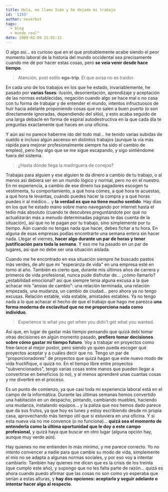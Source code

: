 ```yaml
---
title: Hola, me llamo Iván y he dejado mi trabajo
id: '1153'
author: neverbot
tags:
  - blog
  - mundo real™
date: 2009-02-09 15:02:12
---
```


O algo así... es curioso que en el que probablemente acabe siendo el peor momento laboral de la historia del mundo occidental sea precisamente cuando me dé por hacer estas cosas, pero **se veía venir desde hace tiempo**.

> Atención, post estilo **ego-trip**. El que avisa no es traidor.

En cada uno de los trabajos en los que he estado, invariablemente, he pasado por **varias fases**: ilusión, desorientación, aprendizaje y aceptación de las normas establecidas, negación cuando algo se hace mal o no casa con tu forma de trabajar y de entender el mundo, intentos infructuosos de huir hacia adelante proponiendo cosas que no salen a buen puerto (o son directamente ignoradas, dependiendo del sitio), y esto acaba seguido de una larga debacle en forma de espiral autodestructiva en la que cada día te preguntas exactamente qué haces en una oficina.

Y aún así no parece haberme ido del todo mal... he tenido varias subidas de sueldo e incluso algún ascenso en distintos trabajos (aunque la vía más rápida para mejorar profesionalmente siempre ha sido el cambio de empleo), pero hay algo que se me sigue escapando, y sigo sintiéndome fuera del sistema.

> ¿Hasta dónde llega la madriguera de conejos?

Trabajas para alguien y ese alguien te da dinero a cambio de tu trabajo, o al menos así debiera ser en un mundo lógico y normal, pero no en el nuestro. En mi experiencia, a cambio de ese dinero tus pagadores escogen tu vestimenta, tu comportamiento, a qué hora cómes, a qué hora te acuestas, a qué hora te levantas, cuándo puedes hacer la compra y a qué horas puedes ir al médico... y **la verdad es que no tiene mucho sentido**. Hay días en los que he estado mano sobre mano navegando por internet hasta el tedio más absoluto (cuando te descubres preguntándote por qué no actualizarán más a menudo determinadas páginas te das cuenta de la situación), así que no te pagan por tu trabajo, sino simplemente por tu tiempo. Aún cuando no tengas nada que hacer, debes fichar a tu hora. En alguna de esas empresas podías encontrarte una semana entera sin hacer nada. Llegar el viernes, **hacer algo durante un par de horas y tener justificación para toda la semana**. Y eso me ha pasado en un par de lugares, así que no debe ser una situación aislada.

Cuando me he encontrado en esa situación siempre he buscado pastos más verdes, de ahí que mi "esperanza de vida" en una empresa esté en torno al año. También es cierto que, durante mis últimos años de carrera y primeros de vida profesional, nunca pude disfrutar de... ¿cómo llamarlo? ¿estabilidad emocional? así que siempre tenía alguna excusa a la que achacar mis "ansias de cambio": una relación terminada, una relación empezada, una mudanza, un cambio de ciudad... pero ahora ya no tengo excusas. Relación estable, vida estable, amistades estables. Ya no tengo nada a lo que achacar el hecho de que el trabajo que hago me parezca **una forma moderna de esclavitud que no me proporciona nada como individuo**.

> Experience is what you get when you didn't get what you wanted.

Así que, en lugar de gastar más tiempo pensando que quizá debí tomar otras decisiones en algún momento pasado, **prefiero tomar decisiones sobre cómo gastar mi tiempo futuro**. Voy a trabajar en proyectos como free-lance al mejor postor, pero siendo yo quien pueda escoger qué proyectos aceptar y a cuáles decir que no. Tengo un par de "proporcionadores" de proyectos que quizá hagan que este nuevo modo de vida fructifique, o quizá no. En el tiempo libre entre proyectos "subvencionados", tengo varias cosas entre manos que pueden llegar a convertirse en beneficios (o no), y al menos aprenderé unas cuantas cosas y me divertiré en el proceso.

Es un punto de comienzo, ya que casi toda mi experiencia laboral está en el campo de la informática. Durante las últimas semanas hemos convertido una habitación en un despacho, pintando, cambiando muebles, haciendo una mudanza, instalando equipos... y la paliza que nos hemos dado parece que da sus frutos, ya que hoy es lunes y estoy escribiendo desde mi propia casa, aprovechando más tiempo útil que si estuviera en una oficina. Y si esta nueva vía no me convence (o no funciona)... **quizá sea el momento de entenderla como la última oportunidad que le doy a este campo profesional**, y quizá haya que buscar en otro lugar (alguna opción hay, aunque muy verde aún).

Hay quienes no me entienden lo más mínimo, y me parece correcto. Yo no intento convencer a nadie para que cambie su modo de vida, simplemente el mío no se adapta a algunas normas sociales, y por eso voy a intentar cambiarlo. También hay quienes me dicen que es la crisis de los treinta (que cumplo este año), y supongo que no les falta parte de razón... quizá es ahora cuando puedo afirmar que las cosas no son como yo esperaba que serían a estas alturas, y **hay dos opciones: aceptarlo y seguir adelante o intentar hacer algo al respecto**.